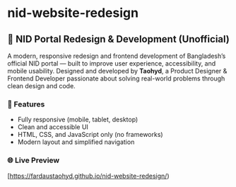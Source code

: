 # nid-website-redesign
## 🛂 NID Portal Redesign & Development (Unofficial)

A modern, responsive redesign and frontend development of Bangladesh’s official NID portal — built to improve user experience, accessibility, and mobile usability.
Designed and developed by **Taohyd**, a Product Designer & Frontend Developer passionate about solving real-world problems through clean design and code.

### 🔧 Features

* Fully responsive (mobile, tablet, desktop)
* Clean and accessible UI
* HTML, CSS, and JavaScript only (no frameworks)
* Modern layout and simplified navigation

### 🌐 Live Preview

[https://fardaustaohyd.github.io/nid-website-redesign/)

